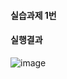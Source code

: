 #### 실습과제 1번
#### 실행결과
![image](https://github.com/user-attachments/assets/1703e389-c3dd-461b-a462-b51508ad9ad6)
